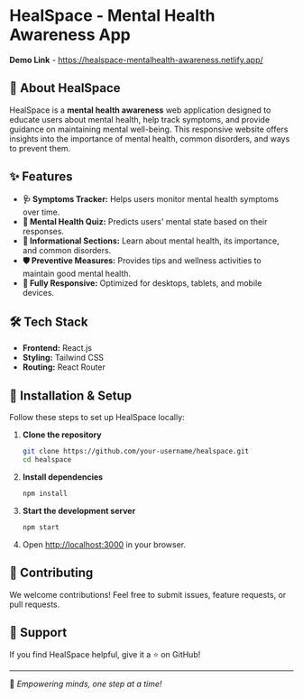 # HealSpace - Mental Health Awareness App
**Demo Link** - https://healspace-mentalhealth-awareness.netlify.app/
## 🧠 About HealSpace
HealSpace is a **mental health awareness** web application designed to educate users about mental health, help track symptoms, and provide guidance on maintaining mental well-being. This responsive website offers insights into the importance of mental health, common disorders, and ways to prevent them.

## ✨ Features
- **🩺 Symptoms Tracker:** Helps users monitor mental health symptoms over time.
- **📝 Mental Health Quiz:** Predicts users' mental state based on their responses.
- **📖 Informational Sections:** Learn about mental health, its importance, and common disorders.
- **🛡️ Preventive Measures:** Provides tips and wellness activities to maintain good mental health.
- **📱 Fully Responsive:** Optimized for desktops, tablets, and mobile devices.

## 🛠️ Tech Stack
- **Frontend:** React.js
- **Styling:** Tailwind CSS
- **Routing:** React Router

## 🚀 Installation & Setup
Follow these steps to set up HealSpace locally:

1. **Clone the repository**
   ```sh
   git clone https://github.com/your-username/healspace.git
   cd healspace
   ```
2. **Install dependencies**
   ```sh
   npm install
   ```
3. **Start the development server**
   ```sh
   npm start
   ```
4. Open [http://localhost:3000](http://localhost:3000) in your browser.


## 🔗 Contributing
We welcome contributions! Feel free to submit issues, feature requests, or pull requests.


## 🌟 Support
If you find HealSpace helpful, give it a ⭐ on GitHub!

---

🚀 *Empowering minds, one step at a time!*

